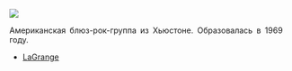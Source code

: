 ![](/songs/vwz/ZZ%20Top/zz_top.jpg)  

Американская блюз-рок-группа из Хьюстоне. Образовалась в 1969 году.

* [LaGrange](/songs/vwz/ZZ%20Top/LaGrange)